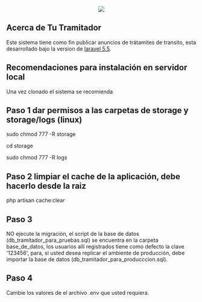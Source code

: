 <p align="center"><img src="http://tutramitador.com/core/img/logolarge.png"></p>



## Acerca de Tu Tramitador

Este sistema tiene como fin publicar anuncios de trátamites de transito, esta desarrollado bajo la version de [laravel 5.5](https://laravel.com/docs/5.5). 

## Recomendaciones para instalación en servidor local

Una vez clonado el sistema se recomienda 
## Paso 1 dar permisos a las carpetas de storage y storage/logs (linux)
   sudo chmod  777 -R storage
   
   cd storage
   
   sudo chmod 777 -R logs

## Paso 2 limpiar el cache de la aplicación, debe hacerlo desde la raiz

   php artisan cache:clear 

## Paso 3
   NO ejecute la migración, el script de la base de datos (db_tramitador_para_pruebas.sql)  se encuentra en la carpeta base_de_datos, los usuarios allí registrados tiene como defecto la clave '123456', para, si usted desea replicar el ambiente de producción, debe importar la base de datos (db_tramitador_para_producccion.sql).

## Paso 4 
   Cambie los valores de el archivo .env que usted requiera.






